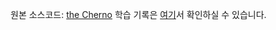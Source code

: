 원본 소스코드: [the Cherno](https://www.youtube.com/channel/UCQ-W1KE9EYfdxhL6S4twUNw)
학습 기록은 [여기](https://gamesmith.tistory.com/category/computer%20graphics/OpenGL)서 확인하실 수 있습니다.
